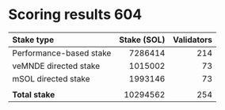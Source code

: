 # Scoring results 604

| Stake type              | Stake (SOL)    | Validators     |
|:------------------------|---------------:|---------------:|
| Performance-based stake | 7286414        | 214            |
| veMNDE directed stake   | 1015002        | 73             |
| mSOL directed stake     | 1993146        | 73             |
|                         |                |                |
| **Total stake**         | 10294562       | 254            |